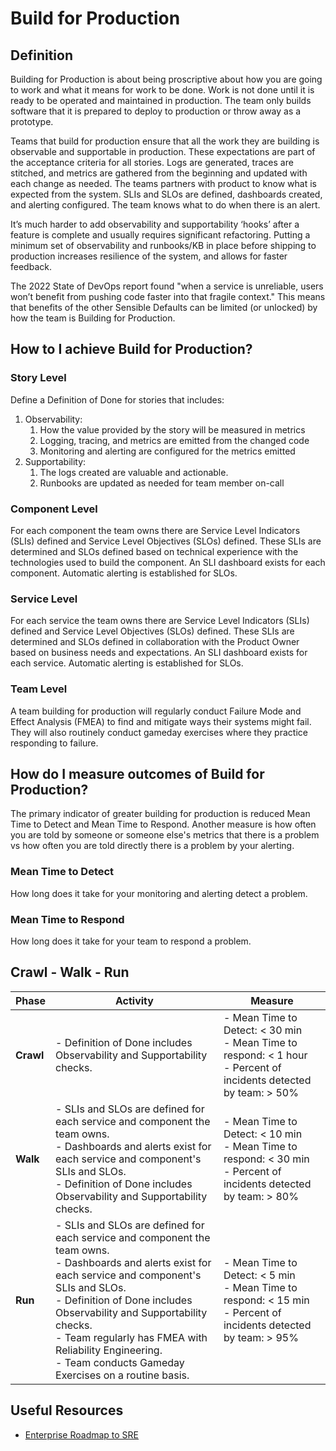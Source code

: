 # **Build for Production**

## Definition

Building for Production is about being proscriptive about how you are going to work and what it means for work to be done. Work is not done until it is ready to be operated and maintained in production. The team only builds software that it is prepared to deploy to production or throw away as a prototype.

Teams that build for production ensure that all the work they are building is observable and supportable in production. These expectations are part of the acceptance criteria for all stories. Logs are generated, traces are stitched, and metrics are gathered from the beginning and updated with each change as needed. The teams partners with product to know what is expected from the system. SLIs and SLOs are defined, dashboards created, and alerting configured. The team knows what to do when there is an alert.

It’s much harder to add observability and supportability ‘hooks’ after a feature is complete and usually requires significant refactoring. Putting a minimum set of observability and runbooks/KB in place before shipping to production increases resilience of the system, and allows for faster feedback.

The 2022 State of DevOps report found "when a service is unreliable, users won’t benefit from pushing code faster into that fragile context." This means that benefits of the other Sensible Defaults can be limited (or unlocked) by how the team is Building for Production.

## How to I achieve Build for Production?

### Story Level

Define a Definition of Done for stories that includes:

1. Observability:
   1. How the value provided by the story will be measured in metrics
   1. Logging, tracing, and metrics are emitted from the changed code
   1. Monitoring and alerting are configured for the metrics emitted
1. Supportability:
   1. The logs created are valuable and actionable.
   1. Runbooks are updated as needed for team member on-call

### Component Level

For each component the team owns there are Service Level Indicators (SLIs) defined and Service Level Objectives (SLOs) defined. These SLIs are determined and SLOs defined based on technical experience with the technologies used to build the component. An SLI dashboard exists for each component. Automatic alerting is established for SLOs.

### Service Level

For each service the team owns there are Service Level Indicators (SLIs) defined and Service Level Objectives (SLOs) defined. These SLIs are determined and SLOs defined in collaboration with the Product Owner based on business needs and expectations. An SLI dashboard exists for each service. Automatic alerting is established for SLOs.

### Team Level

A team building for production will regularly conduct Failure Mode and Effect Analysis (FMEA) to find and mitigate ways their systems might fail. They will also routinely conduct gameday exercises where they practice responding to failure.

## How do I measure outcomes of Build for Production?

The primary indicator of greater building for production is reduced Mean Time to Detect and Mean Time to Respond. Another measure is how often you are told by someone or someone else's metrics that there is a problem vs how often you are told directly there is a problem by your alerting.

### Mean Time to Detect

How long does it take for your monitoring and alerting detect a problem.

### Mean Time to Respond

How long does it take for your team to respond a problem.

## Crawl - Walk - Run

| Phase | Activity | Measure |
| ----- | -------- | ------- |
| **Crawl** | - Definition of Done includes Observability and Supportability checks. | - Mean Time to Detect: < 30 min <br> - Mean Time to respond: < 1 hour <br>-  Percent of incidents detected by team: > 50% |
| **Walk** | - SLIs and SLOs are defined for each service and component the team owns. <br>-  Dashboards and alerts exist for each service and component's SLIs and SLOs. <br> -  Definition of Done includes Observability and Supportability checks.   | -  Mean Time to Detect: < 10 min <br> - Mean Time to respond: < 30 min <br>-  Percent of incidents detected by team: > 80%  |
| **Run** | - SLIs and SLOs are defined for each service and component the team owns. <br>-  Dashboards and alerts exist for each service and component's SLIs and SLOs. <br> - Definition of Done includes Observability and Supportability checks. <br>-  Team regularly has FMEA with Reliability Engineering. <br> -  Team conducts Gameday Exercises on a routine basis.  | -  Mean Time to Detect: < 5 min <br> - Mean Time to respond: < 15 min <br>-  Percent of incidents detected by team: > 95%  |

## Useful Resources

* [Enterprise Roadmap to SRE](https://sre.google/resources/practices-and-processes/enterprise-roadmap-to-sre/)
